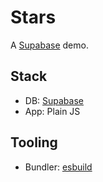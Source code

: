 # Stars

A [Supabase](https://supabase.io/) demo.

## Stack

- DB: [Supabase](https://supabase.io/)
- App: Plain JS

## Tooling

- Bundler: [esbuild](https://esbuild.github.io/)

